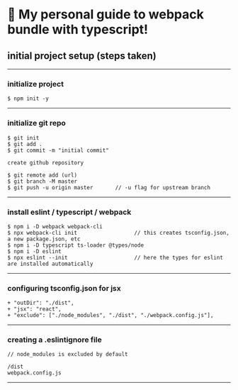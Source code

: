 # 🚀 My personal guide to webpack bundle with typescript!

## initial project setup (steps taken)

---

### initialize project

```
$ npm init -y
```

---

### initialize git repo

```
$ git init
$ git add .
$ git commit -m "initial commit"

create github repository

$ git remote add (url)
$ git branch -M master
$ git push -u origin master       // -u flag for upstream branch
```

---

### install eslint / typescript / webpack

```
$ npm i -D webpack webpack-cli
$ npx webpack-cli init                  // this creates tsconfig.json, a new package.json, etc
$ npm i -D typescript ts-loader @types/node
$ npm i -D eslint
$ npx eslint --init                     // here the types for eslint are installed automatically

```

---

### configuring tsconfig.json for jsx

```
+ "outDir": "./dist",
+ "jsx": "react",
+ "exclude": ["./node_modules", "./dist", "./webpack.config.js"],
```

---

### creating a .eslintignore file

```
// node_modules is excluded by default

/dist
webpack.config.js

```

---
